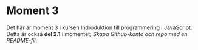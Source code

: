 # Moment 3
Det här är moment 3 i kursen Indroduktion till programmering i JavaScript. 
Detta är också __del 2.1__ i momentet; *Skapa Github-konto och repo med en README-fil*.
